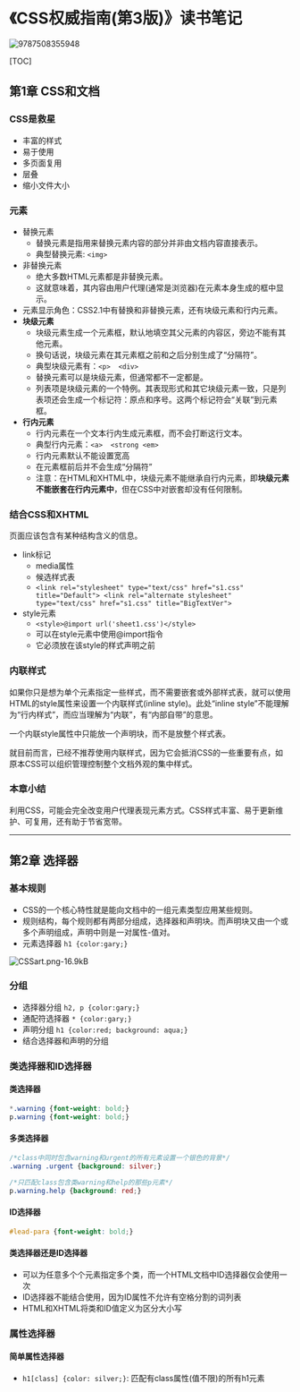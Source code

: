 # 《CSS权威指南(第3版)》读书笔记

![9787508355948](../../static/img/9787508355948.jpg)

[TOC]

## 第1章 CSS和文档

### CSS是救星

- 丰富的样式
- 易于使用
- 多页面复用
- 层叠
- 缩小文件大小

### 元素

- 替换元素
  - 替换元素是指用来替换元素内容的部分并非由文档内容直接表示。
  - 典型替换元素: `<img>`
- 非替换元素
  - 绝大多数HTML元素都是非替换元素。
  - 这就意味着，其内容由用户代理(通常是浏览器)在元素本身生成的框中显示。
- 元素显示角色：CSS2.1中有替换和非替换元素，还有块级元素和行内元素。
- **块级元素**
  - 块级元素生成一个元素框，默认地填空其父元素的内容区，旁边不能有其他元素。
  - 换句话说，块级元素在其元素框之前和之后分别生成了“分隔符”。
  - 典型块级元素有：`<p>  <div>`
  - 替换元素可以是块级元素，但通常都不一定都是。
  - 列表项是块级元素的一个特例。其表现形式和其它块级元素一致，只是列表项还会生成一个标记符：原点和序号。这两个标记符会“关联”到元素框。
- **行内元素**
  - 行内元素在一个文本行内生成元素框，而不会打断这行文本。
  - 典型行内元素：`<a>  <strong <em>`
  - 行内元素默认不能设置宽高
  - 在元素框前后并不会生成“分隔符”
  - 注意：在HTML和XHTML中，块级元素不能继承自行内元素，即**块级元素不能嵌套在行内元素中**，但在CSS中对嵌套却没有任何限制。

### 结合CSS和XHTML

页面应该包含有某种结构含义的信息。

- link标记
  - media属性
  - 候选样式表
  - `<link rel="stylesheet" type="text/css" href="s1.css" title="Default"> <link rel="alternate stylesheet" type="text/css" href="s1.css" title="BigTextVer">`
- style元素
  - `<style>@import url('sheet1.css')</style>`
  - 可以在style元素中使用@import指令
  - 它必须放在该style的样式声明之前

### 内联样式

如果你只是想为单个元素指定一些样式，而不需要嵌套或外部样式表，就可以使用HTML的style属性来设置一个内联样式(inline style)。此处“inline style”不能理解为“行内样式”，而应当理解为“内联”，有“内部自带”的意思。

一个内联style属性中只能放一个声明块，而不是放整个样式表。

就目前而言，已经不推荐使用内联样式，因为它会抵消CSS的一些重要有点，如原本CSS可以组织管理控制整个文档外观的集中样式。

### 本章小结

利用CSS，可能会完全改变用户代理表现元素方式。CSS样式丰富、易于更新维护、可复用，还有助于节省宽带。

----------

## 第2章 选择器

### 基本规则

- CSS的一个核心特性就是能向文档中的一组元素类型应用某些规则。
- 规则结构，每个规则都有两部分组成，选择器和声明块。而声明块又由一个或多个声明组成，声明中则是一对属性-值对。
- 元素选择器 `h1 {color:gary;}`

![CSSart.png-16.9kB][1]

### 分组

- 选择器分组 `h2, p {color:gary;}`
- 通配符选择器 `* {color:gary;}`
- 声明分组 `h1 {color:red; background: aqua;}`
- 结合选择器和声明的分组

### 类选择器和ID选择器

#### 类选择器

```css
*.warning {font-weight: bold;}
p.warning {font-weight: bold;}
```

#### 多类选择器

```css
/*class中同时包含warning和urgent的所有元素设置一个银色的背景*/
.warning .urgent {background: silver;}

/*只匹配class包含类warning和help的那些p元素*/
p.warning.help {background: red;}
```

#### ID选择器

```css
#lead-para {font-weight: bold;}
```

#### 类选择器还是ID选择器

- 可以为任意多个个元素指定多个类，而一个HTML文档中ID选择器仅会使用一次
- ID选择器不能结合使用，因为ID属性不允许有空格分割的词列表
- HTML和XHTML将类和ID值定义为区分大小写

### 属性选择器

#### 简单属性选择器

- `h1[class] {color: silver;}`: 匹配有class属性(值不限)的所有h1元素

  [1]: http://static.zybuluo.com/szy0syz/45klbxbtiisxm91i6psl53px/CSSart.png
